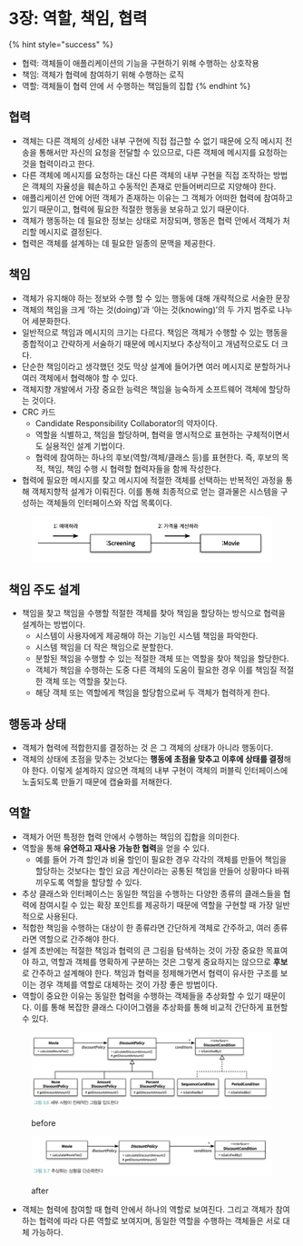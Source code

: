 # 3장: 역할, 책임, 협력

{% hint style="success" %}
* 협력: 객체들이 애플리케이션의 기능을 구현하기 위해 수행하는 상호작용
* 책임: 객체가 협력에 참여하기 위해 수행하는 로직
* 역할: 객체들이 협력 안에 서 수행하는 책임들의 집합
{% endhint %}

## 협력

* 객체는 다른 객체의 상세한 내부 구현에 직접 접근할 수 없기 때문에 오직 메시지 전송을 통해서만 자신의 요청을 전달할 수 있으므로, 다른 객체에 메시지를 요청하는 것을 협력이라고 한다.
* 다른 객체에 메시지를 요청하는 대신 다른 객체의 내부 구현을 직접 조작하는 방법은 객체의 자율성을 훼손하고 수동적인 존재로 만들어버리므로 지양해야 한다.
* 애플리케이션 안에 어떤 객체가 존재하는 이유는 그 객체가 어떠한 협력에 참여하고 있기 때문이고, 협력에 필요한 적절한 행동을 보유하고 있기 때문이다.
* 객체가 행동하는 데 필요한 정보는 상태로 저장되며, 행동은 협력 안에서 객체가 처리할 메시지로 결정된다.
* 협력은 객체를 설계하는 데 필요한 일종의 문맥을 제공한다.

## 책임

* 객체가 유지해야 하는 정보와 수행 할 수 있는 행동에 대해 개략적으로 서술한 문장
* 객체의 책임을 크게 ‘하는 것(doing)’과 ‘아는 것(knowing)’의 두 가지 범주로 나누어 세분화한다.
* 일반적으로 책임과 메시지의 크기는 다르다. 책임은 객체가 수행할 수 있는 행동을 종합적이고 간략하게 서술하기 때문에 메시지보다 추상적이고 개념적으로도 더 크다.
* 단순한 책임이라고 생각했던 것도 막상 설계에 들어가면 여러 메시지로 분할하거나 여러 객체에서 협력해야 할 수 있다.
* 객체지향 개발에서 가장 중요한 능력은 책임을 능숙하게 소프트웨어 객체에 할당하는 것이다.
* CRC 카드
  * Candidate Responsibility Collaborator의 약자이다.
  * 역할을 식별하고, 책임을 할당하며, 협력을 명시적으로 표현하는 구체적이면서도 실용적인 설계 기법이다.
  * 협력에 참여하는 하나의 후보(역할/객체/클래스 등)를 표현한다. 즉, 후보의 목적, 책임, 책임 수행 시 협력할 협력자들을 함께 작성한다.
* 협력에 필요한 메시지를 찾고 메시지에 적절한 객체를 선택하는 반복적인 과정을 통해 객체지향적 설계가 이뤄진다. 이를 통해 최종적으로 얻는 결과물은 시스템을 구성하는 객체들의 인터페이스와 작업 목록이다.

<figure><img src="../../.gitbook/assets/image (43).png" alt=""><figcaption></figcaption></figure>

## 책임 주도 설계

* 책임을 찾고 책임을 수행할 적절한 객체를 찾아 책임을 할당하는 방식으로 협력을 설계하는 방법이다.
  * 시스템이 사용자에게 제공해야 하는 기능인 시스템 책임을 파악한다.
  * 시스템 책임을 더 작은 책임으로 분할한다.
  * 분할된 책임을 수행할 수 있는 적절한 객체 또는 역할을 찾아 책임을 할당한다.
  * 객체가 책임을 수행하는 도중 다른 객체의 도움이 필요한 경우 이를 책임질 적절한 객체 또는 역할을 찾는다.
  * 해당 객체 또는 역할에게 책임을 할당함으로써 두 객체가 협력하게 한다.

## 행동과 상태

* 객체가 협력에 적합한지를 결정하는 것 은 그 객체의 상태가 아니라 행동이다.
* 객체의 상태에 초점을 맞추는 것보다는 **행동에 초점을 맞추고 이후에 상태를 결정**해야 한다. 이렇게 설계하지 않으면 객체의 내부 구현이 객체의 퍼블릭 인터페이스에 노출되도록 만들기 때문에 캡슐화를 저해한다.

## 역할

* 객체가 어떤 특정한 협력 안에서 수행하는 책임의 집합을 의미한다.
* 역할을 통해 **유연하고 재사용 가능한 협력**을 얻을 수 있다.
  * 예를 들어 가격 할인과 비율 할인이 필요한 경우 각각의 객체를 만들어 책임을 할당하는 것보다는 할인 요금 계산이라는 공통된 책임을 만들어 상황마다 바꿔 끼우도록 역할을 할당할 수 있다.
* 추상 클래스와 인터페이스는 동일한 책임을 수행하는 다양한 종류의 클래스들을 협력에 참여시킬 수 있는 확장 포인트를 제공하기 때문에 역할을 구현할 때 가장 일반적으로 사용된다.
* 적합한 책임을 수행하는 대상이 한 종류라면 간단하게 객체로 간주하고, 여러 종류라면 역할으로 간주해야 한다.
* 설계 초반에는 적절한 책임과 협력의 큰 그림을 탐색하는 것이 가장 중요한 목표여야 하고, 역할과 객체를 명확하게 구분하는 것은 그렇게 중요하지는 않으므로 **후보**로 간주하고 설계해야 한다. 책임과 협력을 정제해가면서 협력이 유사한 구조를 보이는 경우 객체를 역할로 대체하는 것이 가장 좋은 방법이다.
* 역할이 중요한 이유는 동일한 협력을 수행하는 객체들을 추상화할 수 있기 때문이다. 이를 통해 복잡한 클래스 다이어그램을 추상화를 통해 비교적 간단하게 표현할 수 있다.

<figure><img src="../../.gitbook/assets/image (41).png" alt=""><figcaption><p>before</p></figcaption></figure>

<figure><img src="../../.gitbook/assets/image (42).png" alt=""><figcaption><p>after</p></figcaption></figure>

* 객체는 협력에 참여할 때 협력 안에서 하나의 역할로 보여진다. 그리고 객체가 참여하는 협력에 따라 다른 역할로 보여지며, 동일한 역할을 수행하는 객체들은 서로 대체 가능하다.
